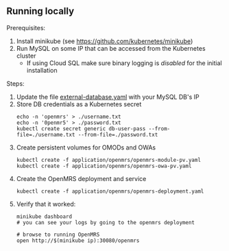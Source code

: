 ## Running locally
 
Prerequisites:

1. Install minikube (see https://github.com/kubernetes/minikube)
2. Run MySQL on some IP that can be accessed from the Kubernetes cluster
   * If using Cloud SQL make sure binary logging is _disabled_ for the initial installation

Steps:

1. Update the file [external-database.yaml](application/openmrs/external-database.yaml) with your MySQL DB's IP
1. Store DB credentials as a Kubernetes secret
	```
	echo -n 'openmrs' > ./username.txt
	echo -n '0penmr5' > ./password.txt
	kubectl create secret generic db-user-pass --from-file=./username.txt --from-file=./password.txt
	```
1. Create persistent volumes for OMODs and OWAs
	```
	kubectl create -f application/openmrs/openmrs-module-pv.yaml
	kubectl create -f application/openmrs/openmrs-owa-pv.yaml
	```
1. Create the OpenMRS deployment and service
	```
	kubectl create -f application/openmrs/openmrs-deployment.yaml
	``` 
1. Verify that it worked:
	```
	minikube dashboard
	# you can see your logs by going to the openmrs deployment 
	
	# browse to running OpenMRS	
	open http://$(minikube ip):30080/openmrs
	```
